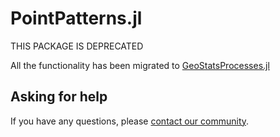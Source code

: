 # PointPatterns.jl

THIS PACKAGE IS DEPRECATED

All the functionality has been migrated to [GeoStatsProcesses.jl](https://github.com/JuliaEarth/GeoStatsProcesses.jl)

## Asking for help

If you have any questions, please [contact our community](https://juliaearth.github.io/GeoStats.jl/stable/about/community.html).

[build-img]: https://img.shields.io/github/actions/workflow/status/JuliaEarth/PointPatterns.jl/CI.yml?branch=master&style=flat-square
[build-url]: https://github.com/JuliaEarth/PointPatterns.jl/actions

[codecov-img]: https://codecov.io/gh/JuliaEarth/PointPatterns.jl/branch/master/graph/badge.svg
[codecov-url]: https://codecov.io/gh/JuliaEarth/PointPatterns.jl
